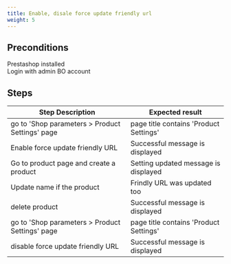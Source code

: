 ```yaml
---
title: Enable, disale force update friendly url
weight: 5
---
```


## Preconditions

Prestashop installed\
Login with admin BO account
## Steps
| Step Description | Expected result |
| ----- | ----- |
| go to 'Shop parameters > Product Settings' page | page title contains 'Product Settings' |
| Enable force update friendly URL | Successful message is displayed |
| Go to product page and create a product | Setting updated message is displayed |
| Update name if the product | Frindly URL was updated too |
| delete product | Successful message is displayed |
| go to 'Shop parameters > Product Settings' page | page title contains 'Product Settings' |
| disable force update friendly URL | Successful message is displayed |
